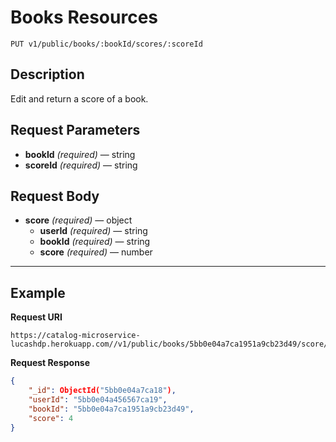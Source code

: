 # Books Resources

    PUT v1/public/books/:bookId/scores/:scoreId

## Description
Edit and return a score of a book.

## Request Parameters

- **bookId** _(required)_ — string
- **scoreId** _(required)_ — string

## Request Body

- **score** _(required)_ — object
    - **userId** _(required)_ — string
    - **bookId** _(required)_ — string
    - **score** _(required)_ — number

***

## Example
**Request URI**

    https://catalog-microservice-lucashdp.herokuapp.com//v1/public/books/5bb0e04a7ca1951a9cb23d49/score/5bb0e04acb23d50

**Request Response**
``` json
{
    "_id": ObjectId("5bb0e04a7ca18"),
    "userId": "5bb0e04a456567ca19",
    "bookId": "5bb0e04a7ca1951a9cb23d49",
    "score": 4
}
```